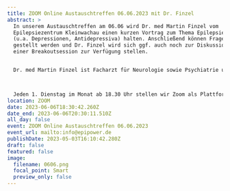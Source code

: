 ```yaml
---
title: ZOOM Online Austauschtreffen 06.06.2023 mit Dr. Finzel
abstract: >
  In unserem Austauschtreffen am 06.06 wird Dr. med Martin Finzel vom
  Epilepsiezentrum Kleinwachau einen kurzen Vortrag zum Thema Epilepsie & Psyche
  (u.a. Depressionen, Antidepressiva) halten. Anschließend können Fragen
  gestellt werden und Dr. Finzel wird sich ggf. auch noch zur Diskussion in
  einer Breakoutsession zur Verfügung stellen.


  Dr. med Martin Finzel ist Facharzt für Neurologie sowie Psychiatrie und Psychotherapie und Abteilungsarzt für Psychosomatische Epileptologie.



  Jeden 1. Dienstag im Monat ab 18.30 Uhr stellen wir Zoom als Plattform zum gemeinsamen Austausch zur Verfügung. Epilepsiebetroffene aller Altersgruppen sind dazu eingeladen. In der Regel gibt es einen Impulsvortrag zu einem zu ausgewählten Thema der Epilepsie, bspw. über neue Möglichkeiten der Behandlung oder Fortschritte in der Diagnostik. Im Anschluss wechseln die Teilnehmer in themenspezifische Breakoutsessions, um über alle verschiedenen Themen rund um Epilepsie, aber auch Privates zu diskutieren. Wir haben eine sehr lockere Atmosphäre und jeder kann kommen und gehen, wie und wann er Lust hat. Um mitzumachen ist allerdings zuvor eine Anmeldung per E-Mail notwendig.
location: ZOOM
date: 2023-06-06T18:30:42.260Z
date_end: 2023-06-06T20:30:11.510Z
all_day: false
event: ZOOM Online Austauschtreffen 06.06.2023
event_url: mailto:info@epipower.de
publishDate: 2023-05-03T16:10:42.280Z
draft: false
featured: false
image:
  filename: 0606.png
  focal_point: Smart
  preview_only: false
---
```

